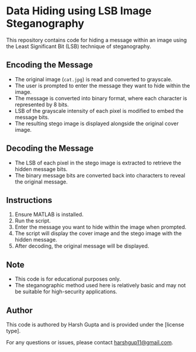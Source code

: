 # Data Hiding using LSB Image Steganography

This repository contains code for hiding a message within an image using the Least Significant Bit (LSB) technique of steganography.

## Encoding the Message

- The original image (`cat.jpg`) is read and converted to grayscale.
- The user is prompted to enter the message they want to hide within the image.
- The message is converted into binary format, where each character is represented by 8 bits.
- LSB of the grayscale intensity of each pixel is modified to embed the message bits.
- The resulting stego image is displayed alongside the original cover image.

## Decoding the Message

- The LSB of each pixel in the stego image is extracted to retrieve the hidden message bits.
- The binary message bits are converted back into characters to reveal the original message.

## Instructions

1. Ensure MATLAB is installed.
2. Run the script.
3. Enter the message you want to hide within the image when prompted.
4. The script will display the cover image and the stego image with the hidden message.
5. After decoding, the original message will be displayed.

## Note

- This code is for educational purposes only.
- The steganographic method used here is relatively basic and may not be suitable for high-security applications.

## Author

This code is authored by Harsh Gupta and is provided under the [license type].

For any questions or issues, please contact harshgup11@gmail.com.
